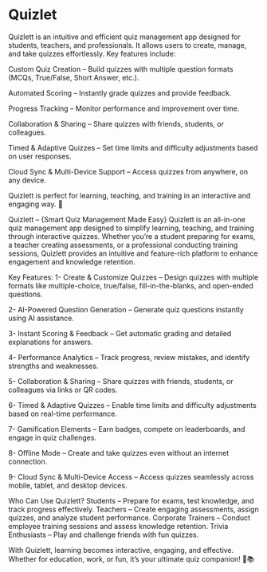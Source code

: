 # Quizlet

Quizlett is an intuitive and efficient quiz management app designed for students, teachers, and professionals. It allows users to create, manage, and take quizzes effortlessly. Key features include:

Custom Quiz Creation – Build quizzes with multiple question formats (MCQs, True/False, Short Answer, etc.).

Automated Scoring – Instantly grade quizzes and provide feedback.

Progress Tracking – Monitor performance and improvement over time.

Collaboration & Sharing – Share quizzes with friends, students, or colleagues.

Timed & Adaptive Quizzes – Set time limits and difficulty adjustments based on user responses.

Cloud Sync & Multi-Device Support – Access quizzes from anywhere, on any device.

Quizlett is perfect for learning, teaching, and training in an interactive and engaging way. 🚀


Quizlett – {Smart Quiz Management Made Easy}
Quizlett is an all-in-one quiz management app designed to simplify learning, teaching, and training through interactive quizzes. Whether you’re a student preparing for exams, a teacher creating assessments, or a professional conducting training sessions, Quizlett provides an intuitive and feature-rich platform to enhance engagement and knowledge retention.

Key Features:
 1- Create & Customize Quizzes – Design quizzes with multiple formats like multiple-choice, true/false, fill-in-the-blanks, and open-ended 
  questions.
  
 2- AI-Powered Question Generation – Generate quiz questions instantly using AI assistance.
 
 3- Instant Scoring & Feedback – Get automatic grading and detailed explanations for answers.
 
 4- Performance Analytics – Track progress, review mistakes, and identify strengths and weaknesses.
 
 5- Collaboration & Sharing – Share quizzes with friends, students, or colleagues via links or QR codes.
 
 6- Timed & Adaptive Quizzes – Enable time limits and difficulty adjustments based on real-time performance.
 
 7- Gamification Elements – Earn badges, compete on leaderboards, and engage in quiz challenges.
 
 8- Offline Mode – Create and take quizzes even without an internet connection.
 
 9- Cloud Sync & Multi-Device Access – Access quizzes seamlessly across mobile, tablet, and desktop devices.

Who Can Use Quizlett?
 Students – Prepare for exams, test knowledge, and track progress effectively.
 Teachers – Create engaging assessments, assign quizzes, and analyze student performance.
 Corporate Trainers – Conduct employee training sessions and assess knowledge retention.
 Trivia Enthusiasts – Play and challenge friends with fun quizzes.

With Quizlett, learning becomes interactive, engaging, and effective. Whether for education, work, or fun, it’s your ultimate quiz companion! 🚀📚
